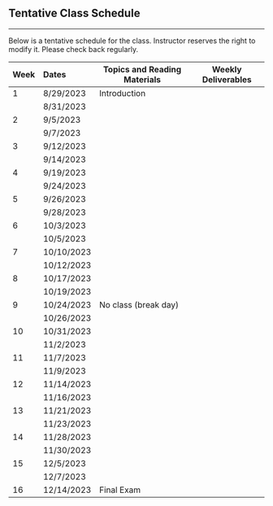 ## Tentative Class Schedule
---
 Below is a tentative schedule for the class. Instructor reserves the right to modify it. Please check back regularly. 


| Week |    Dates   |    Topics and Reading Materials                |  Weekly Deliverables     |
|------|:-----------|------------------------------------------------|----------------------|
| 1  | 8/29/2023    | Introduction  |                    |
|    | 8/31/2023    |                            |                    | 
| 2  | 9/5/2023     |    |       |
|    | 9/7/2023     |    |       |
| 3  | 9/12/2023    |    |       | 
|    | 9/14/2023    |    |       |
| 4  | 9/19/2023    |    |       | 
|    | 9/24/2023    |    |       |
| 5  | 9/26/2023    |    |       |
|    | 9/28/2023    |    |       |
| 6  | 10/3/2023    |    |       |
|    | 10/5/2023    |    |       |
| 7  | 10/10/2023   |    |       |
|    | 10/12/2023   |    |       |
| 8  | 10/17/2023   |    |       |
|    | 10/19/2023   |    |       |
| 9  | 10/24/2023   | No class (break day) |  |
|    | 10/26/2023   |   |   |
| 10 | 10/31/2023   |   |  |
|    | 11/2/2023    |     |   |
| 11 | 11/7/2023    |   |  |
|    | 11/9/2023    |                   |   |
| 12 | 11/14/2023   |   |  |
|    | 11/16/2023   |   |  |
| 13 | 11/21/2023   |   |  |
|    | 11/23/2023   |   |   |
| 14 | 11/28/2023   |   |  |
|    | 11/30/2023   |   |   | 
| 15 | 12/5/2023    |    |  |
|    | 12/7/2023    |    |   |
| 16 | 12/14/2023   | Final Exam |   |

